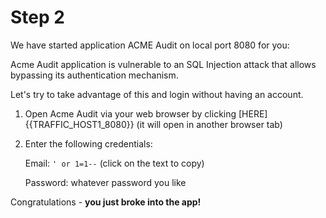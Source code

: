 # Step 2

We have started application ACME Audit on local port 8080 for you:

Acme Audit application is vulnerable to an SQL Injection attack that allows bypassing its authentication mechanism.

Let's try to take advantage of this and login without having an account.

1. Open Acme Audit via your web browser by clicking [HERE]{{TRAFFIC_HOST1_8080}} (it will open in another browser tab)

2. Enter the following credentials:

    Email: `' or 1=1--` (click on the text to copy)

    Password: whatever password you like

Congratulations - **you just broke into the app!**

